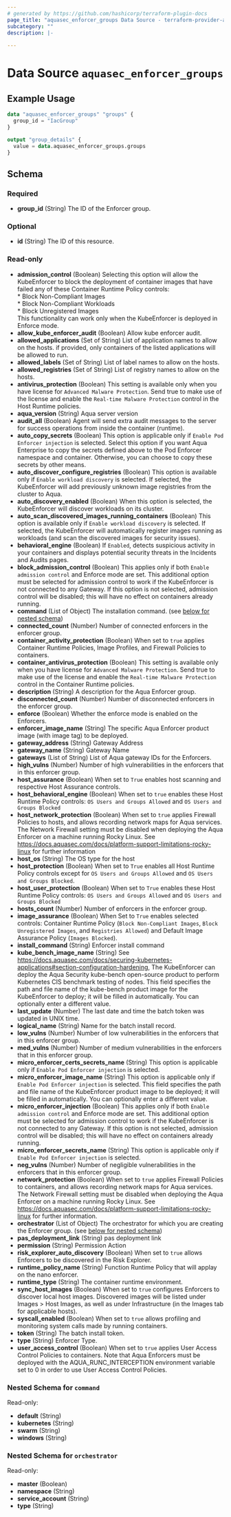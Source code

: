 ```yaml
---
# generated by https://github.com/hashicorp/terraform-plugin-docs
page_title: "aquasec_enforcer_groups Data Source - terraform-provider-aquasec"
subcategory: ""
description: |-
  
---
```


# Data Source `aquasec_enforcer_groups`



## Example Usage

```terraform
data "aquasec_enforcer_groups" "groups" {
  group_id = "IacGroup"
}

output "group_details" {
  value = data.aquasec_enforcer_groups.groups
}
```

<!-- schema generated by tfplugindocs -->
## Schema

### Required

- **group_id** (String) The ID of the Enforcer group.

### Optional

- **id** (String) The ID of this resource.

### Read-only

- **admission_control** (Boolean) Selecting this option will allow the KubeEnforcer to block the deployment of container images that have failed any of these Container Runtime Policy controls:\
				* Block Non-Compliant Images\
				* Block Non-Compliant Workloads\
				* Block Unregistered Images\
				This functionality can work only when the KubeEnforcer is deployed in Enforce mode.
- **allow_kube_enforcer_audit** (Boolean) Allow kube enforcer audit.
- **allowed_applications** (Set of String) List of application names to allow on the hosts. if provided, only containers of the listed applications will be allowed to run.
- **allowed_labels** (Set of String) List of label names to allow on the hosts.
- **allowed_registries** (Set of String) List of registry names to allow on the hosts.
- **antivirus_protection** (Boolean) This setting is available only when you have license for `Advanced Malware Protection`. Send true to make use of the license and enable the `Real-time Malware Protection` control in the Host Runtime policies.
- **aqua_version** (String) Aqua server version
- **audit_all** (Boolean) Agent will send extra audit messages to the server for success operations from inside the container (runtime).
- **auto_copy_secrets** (Boolean) This option is applicable only if `Enable Pod Enforcer injection` is selected. Select this option if you want Aqua Enterprise to copy the secrets defined above to the Pod Enforcer namespace and container. Otherwise, you can choose to copy these secrets by other means.
- **auto_discover_configure_registries** (Boolean) This option is available only if `Enable workload discovery` is selected. If selected, the KubeEnforcer will add previously unknown image registries from the cluster to Aqua.
- **auto_discovery_enabled** (Boolean) When this option is selected, the KubeEnforcer will discover workloads on its cluster.
- **auto_scan_discovered_images_running_containers** (Boolean) This option is available only if `Enable workload discovery` is selected. If selected, the KubeEnforcer will automatically register images running as workloads (and scan the discovered images for security issues).
- **behavioral_engine** (Boolean) If `Enabled`, detects suspicious activity in your containers and displays potential security threats in the Incidents and Audits pages.
- **block_admission_control** (Boolean) This applies only if both `Enable admission control` and Enforce mode are set. This additional option must be selected for admission control to work if the KubeEnforcer is not connected to any Gateway. If this option is not selected, admission control will be disabled; this will have no effect on containers already running.
- **command** (List of Object) The installation command. (see [below for nested schema](#nestedatt--command))
- **connected_count** (Number) Number of connected enforcers in the enforcer group.
- **container_activity_protection** (Boolean) When set to `true` applies Container Runtime Policies, Image Profiles, and Firewall Policies to containers.
- **container_antivirus_protection** (Boolean) This setting is available only when you have license for `Advanced Malware Protection`. Send true to make use of the license and enable the `Real-time Malware Protection` control in the Container Runtime policies.
- **description** (String) A description for the Aqua Enforcer group.
- **disconnected_count** (Number) Number of disconnected enforcers in the enforcer group.
- **enforce** (Boolean) Whether the enforce mode is enabled on the Enforcers.
- **enforcer_image_name** (String) The specific Aqua Enforcer product image (with image tag) to be deployed.
- **gateway_address** (String) Gateway Address
- **gateway_name** (String) Gateway Name
- **gateways** (List of String) List of Aqua gateway IDs for the Enforcers.
- **high_vulns** (Number) Number of high vulnerabilities in the enforcers that in this enforcer group.
- **host_assurance** (Boolean) When set to `True` enables host scanning and respective Host Assurance controls.
- **host_behavioral_engine** (Boolean) When set to `true` enables these Host Runtime Policy controls: `OS Users and Groups Allowed` and `OS Users and Groups Blocked`
- **host_network_protection** (Boolean) When set to `true` applies Firewall Policies to hosts, and allows recording network maps for Aqua services. The Network Firewall setting must be disabled when deploying the Aqua Enforcer on a machine running Rocky Linux. See https://docs.aquasec.com/docs/platform-support-limitations-rocky-linux for further information
- **host_os** (String) The OS type for the host
- **host_protection** (Boolean) When set to `True` enables all Host Runtime Policy controls except for `OS Users and Groups Allowed` and `OS Users and Groups Blocked`.
- **host_user_protection** (Boolean) When set to `True` enables these Host Runtime Policy controls: `OS Users and Groups Allowed` and `OS Users and Groups Blocked`
- **hosts_count** (Number) Number of enforcers in the enforcer group.
- **image_assurance** (Boolean) When Set to `True` enables selected controls: Container Runtime Policy (`Block Non-Compliant Images`, `Block Unregistered Images`, and `Registries Allowed`) and Default Image Assurance Policy (`Images Blocked`).
- **install_command** (String) Enforcer install command
- **kube_bench_image_name** (String) See https://docs.aquasec.com/docs/securing-kubernetes-applications#section-configuration-hardening, The KubeEnforcer can deploy the Aqua Security kube-bench open-source product to perform Kubernetes CIS benchmark testing of nodes.
				This field specifies the path and file name of the kube-bench product image for the KubeEnforcer to deploy; it will be filled in automatically. You can optionally enter a different value.
- **last_update** (Number) The last date and time the batch token was updated in UNIX time.
- **logical_name** (String) Name for the batch install record.
- **low_vulns** (Number) Number of low vulnerabilities in the enforcers that in this enforcer group.
- **med_vulns** (Number) Number of medium vulnerabilities in the enforcers that in this enforcer group.
- **micro_enforcer_certs_secrets_name** (String) This option is applicable only if `Enable Pod Enforcer injection` is selected.
- **micro_enforcer_image_name** (String) This option is applicable only if `Enable Pod Enforcer injection` is selected. This field specifies the path and file name of the KubeEnforcer product image to be deployed; it will be filled in automatically. You can optionally enter a different value.
- **micro_enforcer_injection** (Boolean) This applies only if both `Enable admission control` and Enforce mode are set. This additional option must be selected for admission control to work if the KubeEnforcer is not connected to any Gateway. If this option is not selected, admission control will be disabled; this will have no effect on containers already running.
- **micro_enforcer_secrets_name** (String) This option is applicable only if `Enable Pod Enforcer injection` is selected.
- **neg_vulns** (Number) Number of negligible vulnerabilities in the enforcers that in this enforcer group.
- **network_protection** (Boolean) When set to `true` applies Firewall Policies to containers, and allows recording network maps for Aqua services. The Network Firewall setting must be disabled when deploying the Aqua Enforcer on a machine running Rocky Linux. See https://docs.aquasec.com/docs/platform-support-limitations-rocky-linux for further information.
- **orchestrator** (List of Object) The orchestrator for which you are creating the Enforcer group. (see [below for nested schema](#nestedatt--orchestrator))
- **pas_deployment_link** (String) pas deployment link
- **permission** (String) Permission Action
- **risk_explorer_auto_discovery** (Boolean) When set to `true` allows Enforcers to be discovered in the Risk Explorer.
- **runtime_policy_name** (String) Function Runtime Policy that will applay on the nano enforcer.
- **runtime_type** (String) The container runtime environment.
- **sync_host_images** (Boolean) When set to `true` configures Enforcers to discover local host images. Discovered images will be listed under Images > Host Images, as well as under Infrastructure (in the Images tab for applicable hosts).
- **syscall_enabled** (Boolean) When set to `true` allows profiling and monitoring system calls made by running containers.
- **token** (String) The batch install token.
- **type** (String) Enforcer Type.
- **user_access_control** (Boolean) When set to `true` applies User Access Control Policies to containers. Note that Aqua Enforcers must be deployed with the AQUA_RUNC_INTERCEPTION environment variable set to 0 in order to use User Access Control Policies.

<a id="nestedatt--command"></a>
### Nested Schema for `command`

Read-only:

- **default** (String)
- **kubernetes** (String)
- **swarm** (String)
- **windows** (String)


<a id="nestedatt--orchestrator"></a>
### Nested Schema for `orchestrator`

Read-only:

- **master** (Boolean)
- **namespace** (String)
- **service_account** (String)
- **type** (String)


